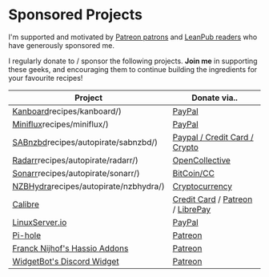 # Sponsored Projects

I'm supported and motivated by [Patreon patrons](https://www.patreon.com/funkypenguin) and [LeanPub readers](https://leanpub.com/geeks-cookbook) who have generously sponsored me.

I regularly donate to / sponsor the following projects. **Join me** in supporting these geeks, and encouraging them to continue building the ingredients for your favourite recipes!

| Project | Donate via..      
| ------------- |-------------|
| [Kanboard](https://geek-cookbook.funkypenguin.co.nz/)recipes/kanboard/)      | [PayPal](https://kanboard.org/#donations)
| [Miniflux](https://geek-cookbook.funkypenguin.co.nz/)recipes/miniflux/)     | [PayPal](https://miniflux.net/#donations)
| [SABnzbd](https://geek-cookbook.funkypenguin.co.nz/)recipes/autopirate/sabnzbd/) | [Paypal / Credit Card / Crypto](https://sabnzbd.org/donate/)
| [Radarr](https://geek-cookbook.funkypenguin.co.nz/)recipes/autopirate/radarr/)     | [OpenCollective](https://opencollective.com/radarr#budget)
| [Sonarr](https://geek-cookbook.funkypenguin.co.nz/)recipes/autopirate/sonarr/) | [BitCoin/CC](https://sonarr.tv/donate)
| [NZBHydra](https://geek-cookbook.funkypenguin.co.nz/)recipes/autopirate/nzbhydra/) | [Cryptocurrency](https://github.com/theotherp/nzbhydra2)
| [Calibre](https://calibre-ebook.com/) | [Credit Card](https://calibre-ebook.com/donate) / [Patreon](https://www.patreon.com/kovidgoyal) / [LibrePay](https://liberapay.com/kovidgoyal/donate)
| [LinuxServer.io](https://www.linuxserver.io) | [PayPal](https://www.linuxserver.io/donate)
| [Pi-hole](https://pi-hole.net/) | [Patreon](https://www.patreon.com/pihole/posts)
| [Franck Nijhof's Hassio Addons](https://www.frenck.nl/about/franck-nijhof/) | [Patreon](https://www.patreon.com/frenck/overview)
| [WidgetBot's Discord Widget](https://widgetbot.io/) | [Patreon](https://www.patreon.com/widgetbot/overview)


